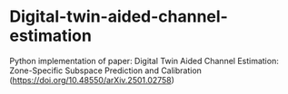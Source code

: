 # Digital-twin-aided-channel-estimation
 Python implementation of paper: Digital Twin Aided Channel Estimation: Zone-Specific Subspace Prediction and Calibration (https://doi.org/10.48550/arXiv.2501.02758)
